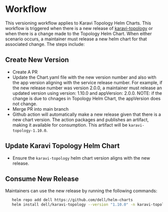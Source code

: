 # Workflow
This versioning workflow applies to Karavi Topology Helm Charts. This workflow is triggered when there is a new release of [karavi-topology](https://github.com/dell/karavi-topology) or when there is a change made to the Topology Helm Chart. When either scenario occurs, a maintainer must release a new helm chart for that associated change. The steps include:
## Create New Version
* Create A PR
* Update the Chart.yaml file with the new version number and also with the app version aligning with the service release number. For example, if the new release number  was version 2.0.0, a maintainer must release an updated version using version: 1.10.0  and appVersion: 2.0.0. NOTE: if the change is due to chnages in Topology Helm Chart, the appVersion does not change.
* Merge PR into main branch
* Github action will automatically make a new release given that there is a new chart version. The action packages and publishes an artifact,  making it available for consumption. This artifact will be `karavi-topology-1.10.0`.

## Update Karavi Topology Helm Chart
* Ensure the `karavi-topology` helm chart version aligns with the new release.

## Consume New Release
Maintainers can use the new release by running the following commands:

```bash
   helm repo add dell https://github.com/dell/helm-charts
   helm install dell/karavi-topology --version "1.10.0" -n karavi-topology

   ```